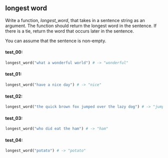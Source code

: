 ## longest word

Write a function, _longest\_word_, that takes in a sentence string as an argument. The function should return
the longest word in the sentence. If there is a tie, return the word that occurs later in the sentence.

You can assume that the sentence is non-empty.


#### test_00:

```python
longest_word("what a wonderful world") # -> "wonderful"
```

#### test_01:

```python
longest_word("have a nice day") # -> "nice"
```

#### test_02:

```python
longest_word("the quick brown fox jumped over the lazy dog") # -> "jumped"
```

#### test_03:

```python
longest_word("who did eat the ham") # -> "ham"
```

#### test_04:

```python
longest_word("potato") # -> "potato"
```